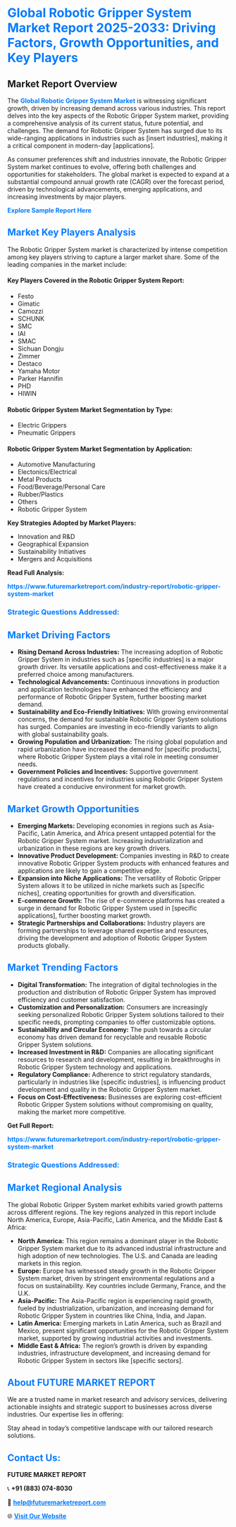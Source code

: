 <h1 style="color: #007BFF;">Global Robotic Gripper System Market Report 2025-2033: Driving Factors, Growth Opportunities, and Key Players</h1>

<section id="overview">
<h2>Market Report Overview</h2>
<p>The <a href="https://www.futuremarketreport.com/industry-report/robotic-gripper-system-market" style="color: #007BFF; text-decoration: none;"><strong>Global Robotic Gripper System Market</strong></a> is witnessing significant growth, driven by increasing demand across various industries. This report delves into the key aspects of the Robotic Gripper System market, providing a comprehensive analysis of its current status, future potential, and challenges. The demand for Robotic Gripper System has surged due to its wide-ranging applications in industries such as [insert industries], making it a critical component in modern-day [applications].</p>
<p>As consumer preferences shift and industries innovate, the Robotic Gripper System market continues to evolve, offering both challenges and opportunities for stakeholders. The global market is expected to expand at a substantial compound annual growth rate (CAGR) over the forecast period, driven by technological advancements, emerging applications, and increasing investments by major players.</p>
</section>

<section id="overview">
<p><a href="https://www.futuremarketreport.com/request-sample/reportId=124363" style="color: #007BFF; text-decoration: none;"><strong>Explore Sample Report Here</strong></a></p>
</section>

<section id="key-players">
<h2 style="color: #007BFF;">Market Key Players Analysis</h2>
<p>The Robotic Gripper System market is characterized by intense competition among key players striving to capture a larger market share. Some of the leading companies in the market include:</p>
<h4>Key Players Covered in the Robotic Gripper System Report:</h4>
<ul><li>Festo</li><li>Gimatic</li><li>Camozzi</li><li>SCHUNK</li><li>SMC</li><li>IAI</li><li>SMAC</li><li>Sichuan Dongju</li><li>Zimmer</li><li>Destaco</li><li>Yamaha Motor</li><li>Parker Hannifin</li><li>PHD</li><li>HIWIN</li></ul>
<h4>Robotic Gripper System Market Segmentation by Type:</h4>
<ul><li>Electric Grippers</li><li>Pneumatic Grippers</li></ul>

<h4>Robotic Gripper System Market Segmentation by Application:</h4>
<ul><li>Automotive Manufacturing</li><li>Electonics/Electrical</li><li>Metal Products</li><li>Food/Beverage/Personal Care</li><li>Rubber/Plastics</li><li>Others</li><li>Robotic Gripper System</li></ul>
<p><strong>Key Strategies Adopted by Market Players:</strong></p>
<ul>
<li>Innovation and R&D</li>
<li>Geographical Expansion</li>
<li>Sustainability Initiatives</li>
<li>Mergers and Acquisitions</li>
</ul>
</section>

<section>
<p><strong>Read Full Analysis: </strong></p><a href="https://www.futuremarketreport.com/industry-report/robotic-gripper-system-market" style="color: #007BFF; text-decoration: none;"><strong>https://www.futuremarketreport.com/industry-report/robotic-gripper-system-market</strong></a>
<h3 style="color: #007BFF;">Strategic Questions Addressed:</h3>
</section>

<section id="driving-factors">
<h2 style="color: #007BFF;">Market Driving Factors</h2>
<ul>
<li><strong>Rising Demand Across Industries:</strong> The increasing adoption of Robotic Gripper System in industries such as [specific industries] is a major growth driver. Its versatile applications and cost-effectiveness make it a preferred choice among manufacturers.</li>
<li><strong>Technological Advancements:</strong> Continuous innovations in production and application technologies have enhanced the efficiency and performance of Robotic Gripper System, further boosting market demand.</li>
<li><strong>Sustainability and Eco-Friendly Initiatives:</strong> With growing environmental concerns, the demand for sustainable Robotic Gripper System solutions has surged. Companies are investing in eco-friendly variants to align with global sustainability goals.</li>
<li><strong>Growing Population and Urbanization:</strong> The rising global population and rapid urbanization have increased the demand for [specific products], where Robotic Gripper System plays a vital role in meeting consumer needs.</li>
<li><strong>Government Policies and Incentives:</strong> Supportive government regulations and incentives for industries using Robotic Gripper System have created a conducive environment for market growth.</li>
</ul>
</section>

<section id="growth-opportunities">
<h2 style="color: #007BFF;">Market Growth Opportunities</h2>
<ul>
<li><strong>Emerging Markets:</strong> Developing economies in regions such as Asia-Pacific, Latin America, and Africa present untapped potential for the Robotic Gripper System market. Increasing industrialization and urbanization in these regions are key growth drivers.</li>
<li><strong>Innovative Product Development:</strong> Companies investing in R&D to create innovative Robotic Gripper System products with enhanced features and applications are likely to gain a competitive edge.</li>
<li><strong>Expansion into Niche Applications:</strong> The versatility of Robotic Gripper System allows it to be utilized in niche markets such as [specific niches], creating opportunities for growth and diversification.</li>
<li><strong>E-commerce Growth:</strong> The rise of e-commerce platforms has created a surge in demand for Robotic Gripper System used in [specific applications], further boosting market growth.</li>
<li><strong>Strategic Partnerships and Collaborations:</strong> Industry players are forming partnerships to leverage shared expertise and resources, driving the development and adoption of Robotic Gripper System products globally.</li>
</ul>
</section>

<section id="trending-factors">
<h2 style="color: #007BFF;">Market Trending Factors</h2>
<ul>
<li><strong>Digital Transformation:</strong> The integration of digital technologies in the production and distribution of Robotic Gripper System has improved efficiency and customer satisfaction.</li>
<li><strong>Customization and Personalization:</strong> Consumers are increasingly seeking personalized Robotic Gripper System solutions tailored to their specific needs, prompting companies to offer customizable options.</li>
<li><strong>Sustainability and Circular Economy:</strong> The push towards a circular economy has driven demand for recyclable and reusable Robotic Gripper System solutions.</li>
<li><strong>Increased Investment in R&D:</strong> Companies are allocating significant resources to research and development, resulting in breakthroughs in Robotic Gripper System technology and applications.</li>
<li><strong>Regulatory Compliance:</strong> Adherence to strict regulatory standards, particularly in industries like [specific industries], is influencing product development and quality in the Robotic Gripper System market.</li>
<li><strong>Focus on Cost-Effectiveness:</strong> Businesses are exploring cost-efficient Robotic Gripper System solutions without compromising on quality, making the market more competitive.</li>
</ul>
</section>

<section>
<p><strong>Get Full Report: </strong></p><a href="https://www.futuremarketreport.com/industry-report/robotic-gripper-system-market" style="color: #007BFF; text-decoration: none;"><strong>https://www.futuremarketreport.com/industry-report/robotic-gripper-system-market</strong></a>
<h3 style="color: #007BFF;">Strategic Questions Addressed:</h3>
</section>


<section id="regional-analysis">
<h2 style="color: #007BFF;">Market Regional Analysis</h2>
<p>The global Robotic Gripper System market exhibits varied growth patterns across different regions. The key regions analyzed in this report include North America, Europe, Asia-Pacific, Latin America, and the Middle East & Africa:</p>
<ul>
<li><strong>North America:</strong> This region remains a dominant player in the Robotic Gripper System market due to its advanced industrial infrastructure and high adoption of new technologies. The U.S. and Canada are leading markets in this region.</li>
<li><strong>Europe:</strong> Europe has witnessed steady growth in the Robotic Gripper System market, driven by stringent environmental regulations and a focus on sustainability. Key countries include Germany, France, and the U.K.</li>
<li><strong>Asia-Pacific:</strong> The Asia-Pacific region is experiencing rapid growth, fueled by industrialization, urbanization, and increasing demand for Robotic Gripper System in countries like China, India, and Japan.</li>
<li><strong>Latin America:</strong> Emerging markets in Latin America, such as Brazil and Mexico, present significant opportunities for the Robotic Gripper System market, supported by growing industrial activities and investments.</li>
<li><strong>Middle East & Africa:</strong> The region’s growth is driven by expanding industries, infrastructure development, and increasing demand for Robotic Gripper System in sectors like [specific sectors].</li>
</ul>
</section>

<footer>
<h2 style="color: #007BFF;">About FUTURE MARKET REPORT</h2>
<p>We are a trusted name in market research and advisory services, delivering actionable insights and strategic support to businesses across diverse industries. Our expertise lies in offering:</p>

<p>Stay ahead in today’s competitive landscape with our tailored research solutions.</p>

<h2 style="color: #007BFF;">Contact Us:</h2>
<p><strong>FUTURE MARKET REPORT</strong></p>
<p>📞 <strong>+91 (883) 074-8030</strong></p>
<p>📧 <strong><a href="mailto:help@futuremarketreport.com" style="color: #007BFF;">help@futuremarketreport.com</a></strong></p>
<p>🌐 <strong><a href="https://www.futuremarketreport.com/" style="color: #007BFF;">Visit Our Website</a></strong></p>
</footer>